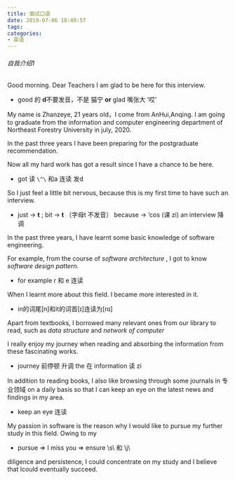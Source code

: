 ```yaml
---
title: 面试口语
date: 2019-07-06 18:40:57
tags:
categories:
- 英语
---
```


###### 自我介绍1

Good morning. Dear Teachers I am glad to be here for this interview.

+ good 的 **d**不要发音，不是 猫宁 **or**     glad 嘴张大 ‘哎’

My name is Zhanzeye, 21 years old，I come from AnHui,Anqing. I am going to  graduate from the information and computer engineering department of Northeast Forestry University in july, 2020.  

In the past three years I have been preparing for the postgraduate recommendation. 

Now all my hard work has got a result since I have a chance to be here. 

+ got 读 `\^\` 和a 连读 发d 

So I just feel a little bit nervous, because this is my first time to have such an interview.

+ just  -> **t** ;  bit -> **t**  （字母t 不发音）   because -> ‘cos (课 zi)   an interview 降调

In the past three years, I have learnt some basic knowledge of software engineering. 

For example, from the course of  *software architecture* , I got to know *software design pattern*.

+ for example  r 和 e 连读

When I learnt more about this field. I became more interested in it. 

+ in的词尾[n]和it的词首[ɪ]连读为[nɪ]

Apart from textbooks, I borrowed many relevant ones from our library to read, such as *data structure*  and *network of computer*

I really enjoy my journey when reading and absorbing the information from these fascinating works. 

+ journey  前停顿 升调           the 在 information 读 zi  

In addition to reading books, I also like browsing through some journals in 专业领域  on a daily basis so that I can keep an eye on the latest news and findings in my area.

+ keep an eye 连读

My passion in software is the reason why I would like to pursue my further study in this field. Owing to my 

+ pursue     => I miss you     => ensure   \s\ 和 \j\

diligence and persistence, I could concentrate on my study and I believe that Icould eventually succeed.

<!--more-->